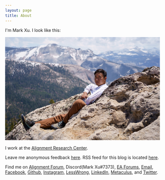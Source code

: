```yaml
---
layout: page
title: About
---
```


I'm Mark Xu. I look like this:

![](/assets/profile.png)

I work at the [Alignment Research Center](https://alignmentresearchcenter.org/).

Leave me anonymous feedback [here](https://www.admonymous.co/mark). RSS feed for this blog is located [here](https://markxu.com/atom.xml).

Find me on [Alignment Forum](https://www.alignmentforum.org/users/mark-xu), Discord(Mark Xu#7373), [EA Forums](https://forum.effectivealtruism.org/users/mark-xu), [Email](mailto:m@rkxu.me), [Facebook](https://www.facebook.com/markxu0), [Github](https://github.com/markzxu), [Instagram](https://www.instagram.com/markzxu/), [LessWrong](https://www.lesswrong.com/users/mark-xu), [LinkedIn](https://www.linkedin.com/in/xu-mark/), [Metaculus](https://www.metaculus.com/accounts/profile/112002/), and [Twitter](https://twitter.com/markzxu).
